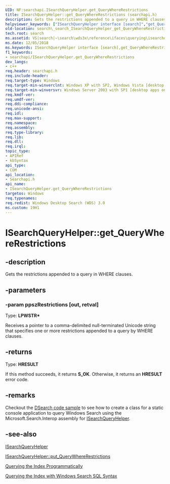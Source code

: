 ```yaml
---
UID: NF:searchapi.ISearchQueryHelper.get_QueryWhereRestrictions
title: ISearchQueryHelper::get_QueryWhereRestrictions (searchapi.h)
description: Gets the restrictions appended to a query in WHERE clauses.
helpviewer_keywords: ["ISearchQueryHelper interface [search]","get_QueryWhereRestrictions method","ISearchQueryHelper.get_QueryWhereRestrictions","ISearchQueryHelper::get_QueryWhereRestrictions","_search_ISearchQueryHelper_get_QueryWhereRestrictions","get_QueryWhereRestrictions","get_QueryWhereRestrictions method [search]","get_QueryWhereRestrictions method [search]","ISearchQueryHelper interface","search._search_ISearchQueryHelper_get_QueryWhereRestrictions","searchapi/ISearchQueryHelper::get_QueryWhereRestrictions"]
old-location: search\_search_ISearchQueryHelper_get_QueryWhereRestrictions.htm
tech.root: search
ms.assetid: VS|search|~\search\wds3x\reference\ifaces\querying\isearchqueryhelper\get_querywhererestrictions.htm
ms.date: 12/05/2018
ms.keywords: ISearchQueryHelper interface [search],get_QueryWhereRestrictions method, ISearchQueryHelper.get_QueryWhereRestrictions, ISearchQueryHelper::get_QueryWhereRestrictions, _search_ISearchQueryHelper_get_QueryWhereRestrictions, get_QueryWhereRestrictions, get_QueryWhereRestrictions method [search], get_QueryWhereRestrictions method [search],ISearchQueryHelper interface, search._search_ISearchQueryHelper_get_QueryWhereRestrictions, searchapi/ISearchQueryHelper::get_QueryWhereRestrictions
f1_keywords:
- searchapi/ISearchQueryHelper.get_QueryWhereRestrictions
dev_langs:
- c++
req.header: searchapi.h
req.include-header: 
req.target-type: Windows
req.target-min-winverclnt: Windows XP with SP2, Windows Vista [desktop apps only]
req.target-min-winversvr: Windows Server 2003 with SP1 [desktop apps only]
req.kmdf-ver: 
req.umdf-ver: 
req.ddi-compliance: 
req.unicode-ansi: 
req.idl: 
req.max-support: 
req.namespace: 
req.assembly: 
req.type-library: 
req.lib: 
req.dll: 
req.irql: 
topic_type:
- APIRef
- kbSyntax
api_type:
- COM
api_location:
- Searchapi.h
api_name:
- ISearchQueryHelper.get_QueryWhereRestrictions
targetos: Windows
req.typenames: 
req.redist: Windows Desktop Search (WDS) 3.0
ms.custom: 19H1
---
```


# ISearchQueryHelper::get_QueryWhereRestrictions


## -description


Gets the restrictions appended to a query in WHERE clauses.


## -parameters




### -param ppszRestrictions [out, retval]

Type: <b>LPWSTR*</b>

Receives a pointer to a comma-delimited null-terminated Unicode string that specifies one or more restrictions appended to a query by WHERE clauses.
        


## -returns



Type: <b>HRESULT</b>

If this method succeeds, it returns <b xmlns:loc="http://microsoft.com/wdcml/l10n">S_OK</b>. Otherwise, it returns an <b xmlns:loc="http://microsoft.com/wdcml/l10n">HRESULT</b> error code.




## -remarks

Checkout the <a href="https://docs.microsoft.com/windows/win32/search/-search-sample-dsearch">DSearch code sample</a> to see how to create a class for a static console application to query Windows Search using the Microsoft.Search.Interop assembly for <a href="https://docs.microsoft.com/windows/desktop/api/searchapi/nn-searchapi-isearchqueryhelper">ISearchQueryHelper</a>.

## -see-also




<a href="https://docs.microsoft.com/windows/desktop/api/searchapi/nn-searchapi-isearchqueryhelper">ISearchQueryHelper</a>



<a href="https://docs.microsoft.com/windows/desktop/api/searchapi/nf-searchapi-isearchqueryhelper-put_querywhererestrictions">ISearchQueryHelper::put_QueryWhereRestrictions</a>



<a href="https://docs.microsoft.com/windows/desktop/search/-search-3x-wds-qryidx-overview">Querying the Index Programmatically</a>



<a href="https://docs.microsoft.com/windows/desktop/search/-search-sql-windowssearch-entry">Querying the Index with Windows Search SQL Syntax</a>
 

 

